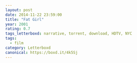 ```yaml
---
layout: post 
date: 2014-11-22 23:59:00
title: "Fat Girl"
year: 2001
rating: 0.7
tags_letterboxd: narrative, torrent, download, HDTV, NYC
tags:
  - film
category: Letterboxd
canonical: https://boxd.it/4k5Sj
---
```

